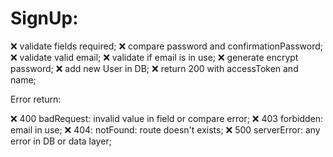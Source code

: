 # SignUp:

❌ validate fields required;
❌ compare password and confirmationPassword;
❌ validate valid email;
❌ validate if email is in use;
❌ generate encrypt password;
❌ add new User in DB;
❌ return 200 with accessToken and name;

Error return:

❌ 400 badRequest: invalid value in field or compare error;
❌ 403 forbidden: email in use;
❌ 404: notFound: route doesn't exists;
❌ 500 serverError: any error in DB or data layer;
